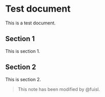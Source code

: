 # Test document

This is a test document.

## Section 1

This is section 1.

## Section 2

This is section 2.

> This note has been modified by @fuisl.